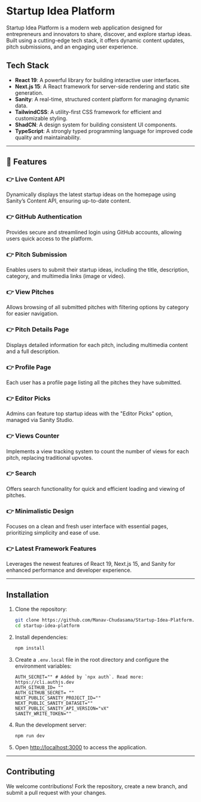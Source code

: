 # Startup Idea Platform

Startup Idea Platform is a modern web application designed for entrepreneurs and innovators to share, discover, and explore startup ideas. Built using a cutting-edge tech stack, it offers dynamic content updates, pitch submissions, and an engaging user experience.

## Tech Stack

- **React 19**: A powerful library for building interactive user interfaces.
- **Next.js 15**: A React framework for server-side rendering and static site generation.
- **Sanity**: A real-time, structured content platform for managing dynamic data.
- **TailwindCSS**: A utility-first CSS framework for efficient and customizable styling.
- **ShadCN**: A design system for building consistent UI components.
- **TypeScript**: A strongly typed programming language for improved code quality and maintainability.

---

## 🔋 Features

### 👉 Live Content API
Dynamically displays the latest startup ideas on the homepage using Sanity’s Content API, ensuring up-to-date content.

### 👉 GitHub Authentication
Provides secure and streamlined login using GitHub accounts, allowing users quick access to the platform.

### 👉 Pitch Submission
Enables users to submit their startup ideas, including the title, description, category, and multimedia links (image or video).

### 👉 View Pitches
Allows browsing of all submitted pitches with filtering options by category for easier navigation.

### 👉 Pitch Details Page
Displays detailed information for each pitch, including multimedia content and a full description.

### 👉 Profile Page
Each user has a profile page listing all the pitches they have submitted.

### 👉 Editor Picks
Admins can feature top startup ideas with the "Editor Picks" option, managed via Sanity Studio.

### 👉 Views Counter
Implements a view tracking system to count the number of views for each pitch, replacing traditional upvotes.

### 👉 Search
Offers search functionality for quick and efficient loading and viewing of pitches.

### 👉 Minimalistic Design
Focuses on a clean and fresh user interface with essential pages, prioritizing simplicity and ease of use.

### 👉 Latest Framework Features
Leverages the newest features of React 19, Next.js 15, and Sanity for enhanced performance and developer experience.

---

## Installation

1. Clone the repository:
   ```bash
   git clone https://github.com/Manav-Chudasama/Startup-Idea-Platform.git
   cd startup-idea-platform
   ```

2. Install dependencies:
   ```bash
   npm install
   ```

3. Create a `.env.local` file in the root directory and configure the environment variables:
   ```env
   AUTH_SECRET="" # Added by `npx auth`. Read more: https://cli.authjs.dev
   AUTH_GITHUB_ID= ""
   AUTH_GITHUB_SECRET= ""
   NEXT_PUBLIC_SANITY_PROJECT_ID=""
   NEXT_PUBLIC_SANITY_DATASET=""
   NEXT_PUBLIC_SANITY_API_VERSION="vX"
   SANITY_WRITE_TOKEN=""
   ```

4. Run the development server:
   ```bash
   npm run dev
   ```

5. Open [http://localhost:3000](http://localhost:3000) to access the application.

---

## Contributing

We welcome contributions! Fork the repository, create a new branch, and submit a pull request with your changes.